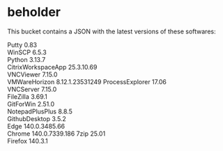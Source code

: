 # beholder
This bucket contains a JSON with the latest versions of these softwares:

Putty              0.83           
WinSCP             6.5.3          
Python             3.13.7         
CitrixWorkspaceApp 25.3.10.69     
VNCViewer          7.15.0         
VMWareHorizon      8.12.1.23531249
ProcessExplorer    17.06          
VNCServer          7.15.0         
FileZilla          3.69.1         
GitForWin          2.51.0         
NotepadPlusPlus    8.8.5          
GithubDesktop      3.5.2          
Edge               140.0.3485.66  
Chrome             140.0.7339.186 
7zip               25.01          
Firefox            140.3.1          



